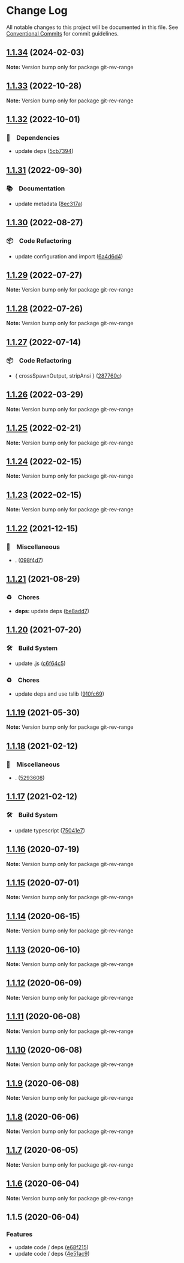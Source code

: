 # Change Log

All notable changes to this project will be documented in this file.
See [Conventional Commits](https://conventionalcommits.org) for commit guidelines.

## [1.1.34](https://github.com/bluelovers/ws-git-lazy/compare/git-rev-range@1.1.33...git-rev-range@1.1.34) (2024-02-03)

**Note:** Version bump only for package git-rev-range





## [1.1.33](https://github.com/bluelovers/ws-git-lazy/compare/git-rev-range@1.1.32...git-rev-range@1.1.33) (2022-10-28)

**Note:** Version bump only for package git-rev-range





## [1.1.32](https://github.com/bluelovers/ws-git-lazy/compare/git-rev-range@1.1.31...git-rev-range@1.1.32) (2022-10-01)



### 📌　Dependencies

* update deps ([5cb7394](https://github.com/bluelovers/ws-git-lazy/commit/5cb739437c77472bd6bc434ce55f845f4214f738))



## [1.1.31](https://github.com/bluelovers/ws-git-lazy/compare/git-rev-range@1.1.30...git-rev-range@1.1.31) (2022-09-30)



### 📚　Documentation

* update metadata ([8ec317a](https://github.com/bluelovers/ws-git-lazy/commit/8ec317aa3c7980d250ea96e1d97e3c303b4e3f6e))



## [1.1.30](https://github.com/bluelovers/ws-git-lazy/compare/git-rev-range@1.1.29...git-rev-range@1.1.30) (2022-08-27)



### 📦　Code Refactoring

* update configuration and import ([6a4d6d4](https://github.com/bluelovers/ws-git-lazy/commit/6a4d6d418dcf351e88a44dcb252269781820309a))



## [1.1.29](https://github.com/bluelovers/ws-git-lazy/compare/git-rev-range@1.1.28...git-rev-range@1.1.29) (2022-07-27)

**Note:** Version bump only for package git-rev-range





## [1.1.28](https://github.com/bluelovers/ws-git-lazy/compare/git-rev-range@1.1.27...git-rev-range@1.1.28) (2022-07-26)

**Note:** Version bump only for package git-rev-range





## [1.1.27](https://github.com/bluelovers/ws-git-lazy/compare/git-rev-range@1.1.26...git-rev-range@1.1.27) (2022-07-14)


### 📦　Code Refactoring

* { crossSpawnOutput, stripAnsi } ([287760c](https://github.com/bluelovers/ws-git-lazy/commit/287760c0cc6a540a6d7e2d561afeb9ba5d737d8f))





## [1.1.26](https://github.com/bluelovers/ws-git-lazy/compare/git-rev-range@1.1.25...git-rev-range@1.1.26) (2022-03-29)

**Note:** Version bump only for package git-rev-range





## [1.1.25](https://github.com/bluelovers/ws-git-lazy/compare/git-rev-range@1.1.24...git-rev-range@1.1.25) (2022-02-21)

**Note:** Version bump only for package git-rev-range





## [1.1.24](https://github.com/bluelovers/ws-git-lazy/compare/git-rev-range@1.1.23...git-rev-range@1.1.24) (2022-02-15)

**Note:** Version bump only for package git-rev-range





## [1.1.23](https://github.com/bluelovers/ws-git-lazy/compare/git-rev-range@1.1.22...git-rev-range@1.1.23) (2022-02-15)

**Note:** Version bump only for package git-rev-range





## [1.1.22](https://github.com/bluelovers/ws-git-lazy/compare/git-rev-range@1.1.21...git-rev-range@1.1.22) (2021-12-15)


### 🔖　Miscellaneous

* . ([098f4d7](https://github.com/bluelovers/ws-git-lazy/commit/098f4d705517f0efeef7ef5e9a15c0a16038bb4b))





## [1.1.21](https://github.com/bluelovers/ws-git-lazy/compare/git-rev-range@1.1.20...git-rev-range@1.1.21) (2021-08-29)


### ♻️　Chores

* **deps:** update deps ([be8add7](https://github.com/bluelovers/ws-git-lazy/commit/be8add78b800730f5056f777b1a94dcf329801ea))





## [1.1.20](https://github.com/bluelovers/ws-git-lazy/compare/git-rev-range@1.1.19...git-rev-range@1.1.20) (2021-07-20)


### 🛠　Build System

* update .js ([c6f64c5](https://github.com/bluelovers/ws-git-lazy/commit/c6f64c52d8aafa63d2e4424bdc36192fe413733f))


### ♻️　Chores

* update deps and use tslib ([910fc69](https://github.com/bluelovers/ws-git-lazy/commit/910fc69537675a16bd0c27bf8d6878196eee51d6))





## [1.1.19](https://github.com/bluelovers/ws-git-lazy/compare/git-rev-range@1.1.18...git-rev-range@1.1.19) (2021-05-30)

**Note:** Version bump only for package git-rev-range





## [1.1.18](https://github.com/bluelovers/ws-git-lazy/compare/git-rev-range@1.1.17...git-rev-range@1.1.18) (2021-02-12)


### 🔖　Miscellaneous

* . ([5293608](https://github.com/bluelovers/ws-git-lazy/commit/529360849e1fb6e74278be035363614635572081))





## [1.1.17](https://github.com/bluelovers/ws-git-lazy/compare/git-rev-range@1.1.16...git-rev-range@1.1.17) (2021-02-12)


### 🛠　Build System

* update typescript ([75041e7](https://github.com/bluelovers/ws-git-lazy/commit/75041e75065a74f02f1d0dd61d72bd83544414cd))





## [1.1.16](https://github.com/bluelovers/ws-git-lazy/compare/git-rev-range@1.1.15...git-rev-range@1.1.16) (2020-07-19)

**Note:** Version bump only for package git-rev-range





## [1.1.15](https://github.com/bluelovers/ws-git-lazy/compare/git-rev-range@1.1.14...git-rev-range@1.1.15) (2020-07-01)

**Note:** Version bump only for package git-rev-range





## [1.1.14](https://github.com/bluelovers/ws-git-lazy/compare/git-rev-range@1.1.13...git-rev-range@1.1.14) (2020-06-15)

**Note:** Version bump only for package git-rev-range





## [1.1.13](https://github.com/bluelovers/ws-git-lazy/compare/git-rev-range@1.1.12...git-rev-range@1.1.13) (2020-06-10)

**Note:** Version bump only for package git-rev-range





## [1.1.12](https://github.com/bluelovers/ws-git-lazy/compare/git-rev-range@1.1.11...git-rev-range@1.1.12) (2020-06-09)

**Note:** Version bump only for package git-rev-range





## [1.1.11](https://github.com/bluelovers/ws-git-lazy/compare/git-rev-range@1.1.10...git-rev-range@1.1.11) (2020-06-08)

**Note:** Version bump only for package git-rev-range





## [1.1.10](https://github.com/bluelovers/ws-git-lazy/compare/git-rev-range@1.1.9...git-rev-range@1.1.10) (2020-06-08)

**Note:** Version bump only for package git-rev-range





## [1.1.9](https://github.com/bluelovers/ws-git-lazy/compare/git-rev-range@1.1.8...git-rev-range@1.1.9) (2020-06-08)

**Note:** Version bump only for package git-rev-range





## [1.1.8](https://github.com/bluelovers/ws-git-lazy/compare/git-rev-range@1.1.7...git-rev-range@1.1.8) (2020-06-06)

**Note:** Version bump only for package git-rev-range





## [1.1.7](https://github.com/bluelovers/ws-git-lazy/compare/git-rev-range@1.1.6...git-rev-range@1.1.7) (2020-06-05)

**Note:** Version bump only for package git-rev-range





## [1.1.6](https://github.com/bluelovers/ws-git-lazy/compare/git-rev-range@1.1.5...git-rev-range@1.1.6) (2020-06-04)

**Note:** Version bump only for package git-rev-range





## 1.1.5 (2020-06-04)


### Features

* update code / deps ([e68f215](https://github.com/bluelovers/ws-git-lazy/commit/e68f2152739a244f99da4d05c1ed27f283eccd37))
* update code / deps ([4e51ac9](https://github.com/bluelovers/ws-git-lazy/commit/4e51ac92473ecd9d855c0fdbe52530a1b9d4ca82))
